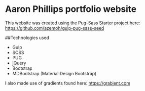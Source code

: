 # Aaron Phillips portfolio website

This website was created using the Pug-Sass Starter project here: https://github.com/azemoh/gulp-pug-sass-seed

##Technologies used
- Gulp
- SCSS
- PUG
- jQuery
- Bootstrap
- MDBootstrap (Material Design Bootstrap)

I also made use of gradients found here: https://grabient.com
